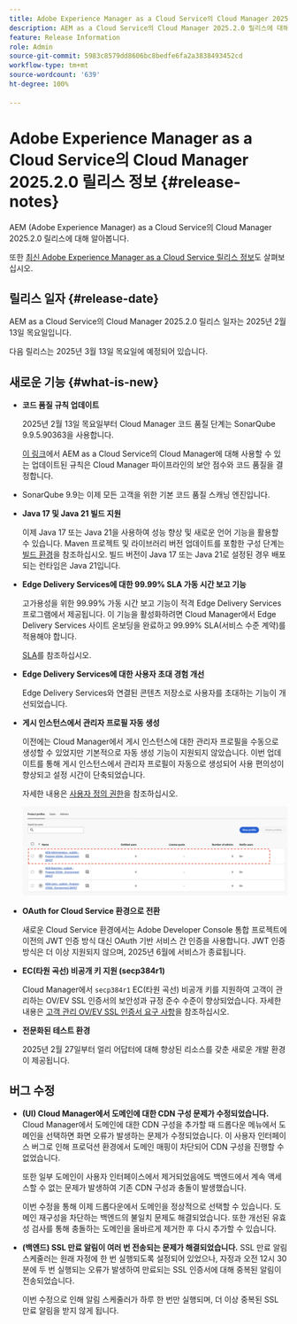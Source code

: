 ```yaml
---
title: Adobe Experience Manager as a Cloud Service의 Cloud Manager 2025.2.0 릴리스 정보
description: AEM as a Cloud Service의 Cloud Manager 2025.2.0 릴리스에 대해 알아봅니다.
feature: Release Information
role: Admin
source-git-commit: 5983c8579dd8606bc8bedfe6fa2a3838493452cd
workflow-type: tm+mt
source-wordcount: '639'
ht-degree: 100%

---
```


# Adobe Experience Manager as a Cloud Service의 Cloud Manager 2025.2.0 릴리스 정보 {#release-notes}

<!-- https://wiki.corp.adobe.com/pages/viewpage.action?pageId=3389843928 -->

AEM (Adobe Experience Manager) as a Cloud Service의 Cloud Manager 2025.2.0 릴리스에 대해 알아봅니다.


또한 [최신 Adobe Experience Manager as a Cloud Service 릴리스 정보](/help/release-notes/release-notes-cloud/release-notes-current.md)도 살펴보십시오.

## 릴리스 일자 {#release-date}

AEM as a Cloud Service의 Cloud Manager 2025.2.0 릴리스 일자는 2025년 2월 13일 목요일입니다.

다음 릴리스는 2025년 3월 13일 목요일에 예정되어 있습니다.

## 새로운 기능 {#what-is-new}

* **코드 품질 규칙 업데이트**

  2025년 2월 13일 목요일부터 Cloud Manager 코드 품질 단계는 SonarQube 9.9.5.90363을 사용합니다.

  [이 링크](/help/implementing/cloud-manager/code-quality-testing.md#understanding-code-quality-rules)에서 AEM as a Cloud Service의 Cloud Manager에 대해 사용할 수 있는 업데이트된 규칙은 Cloud Manager 파이프라인의 보안 점수와 코드 품질을 결정합니다.

* SonarQube 9.9는 이제 모든 고객을 위한 기본 코드 품질 스캐닝 엔진입니다.

* **Java 17 및 Java 21 빌드 지원**

  이제 Java 17 또는 Java 21을 사용하여 성능 향상 및 새로운 언어 기능을 활용할 수 있습니다. Maven 프로젝트 및 라이브러리 버전 업데이트를 포함한 구성 단계는 [빌드 환경](/help/implementing/cloud-manager/getting-access-to-aem-in-cloud/build-environment-details.md)을 참조하십시오. 빌드 버전이 Java 17 또는 Java 21로 설정된 경우 배포되는 런타임은 Java 21입니다.

* **Edge Delivery Services에 대한 99.99% SLA 가동 시간 보고 기능**

  고가용성을 위한 99.99% 가동 시간 보고 기능이 적격 Edge Delivery Services 프로그램에서 제공됩니다. 이 기능을 활성화하려면 Cloud Manager에서 Edge Delivery Services 사이트 온보딩을 완료하고 99.99% SLA(서비스 수준 계약)를 적용해야 합니다.

  [SLA](/help/implementing/cloud-manager/getting-access-to-aem-in-cloud/creating-production-programs.md#sla)를 참조하십시오.

* **Edge Delivery Services에 대한 사용자 초대 경험 개선**

  Edge Delivery Services와 연결된 콘텐츠 저장소로 사용자를 초대하는 기능이 개선되었습니다. <!-- CMGR-65331 -->

* **게시 인스턴스에서 관리자 프로필 자동 생성**

  이전에는 Cloud Manager에서 게시 인스턴스에 대한 관리자 프로필을 수동으로 생성할 수 있었지만 기본적으로 자동 생성 기능이 지원되지 않았습니다. 이번 업데이트를 통해 게시 인스턴스에서 관리자 프로필이 자동으로 생성되어 사용 편의성이 향상되고 설정 시간이 단축되었습니다.

  자세한 내용은 [사용자 정의 권한](/help/implementing/cloud-manager/custom-permissions.md)을 참조하십시오.

  ![파이프라인 활동 필터링](/help/implementing/cloud-manager/release-notes/assets/product-profiles.png)

* **OAuth for Cloud Service 환경으로 전환**

  새로운 Cloud Service 환경에서는 Adobe Developer Console 통합 프로젝트에 이전의 JWT 인증 방식 대신 OAuth 기반 서비스 간 인증을 사용합니다. JWT 인증 방식은 더 이상 지원되지 않으며, 2025년 6월에 서비스가 종료됩니다.

* **EC(타원 곡선) 비공개 키 지원 (secp384r1)**

  Cloud Manager에서 `secp384r1` EC(타원 곡선) 비공개 키를 지원하여 고객이 관리하는 OV/EV SSL 인증서의 보안성과 규정 준수 수준이 향상되었습니다.
자세한 내용은 [고객 관리 OV/EV SSL 인증서 요구 사항](/help/implementing/cloud-manager/managing-ssl-certifications/introduction-to-ssl-certificates.md#requirements)을 참조하십시오. <!-- CMGR-63636 -->

* **전문화된 테스트 환경**

  2025년 2월 27일부터 얼리 어답터에 대해 향상된 리소스를 갖춘 새로운 개발 환경이 제공됩니다.


<!--
## Early adoption program {#early-adoption}

Be a part of Cloud Manager's early adoption program and have a chance to test upcoming features. -->


## 버그 수정

* **(UI) Cloud Manager에서 도메인에 대한 CDN 구성 문제가 수정되었습니다.**
Cloud Manager에서 도메인에 대한 CDN 구성을 추가할 때 드롭다운 메뉴에서 도메인을 선택하면 화면 오류가 발생하는 문제가 수정되었습니다. 이 사용자 인터페이스 버그로 인해 프로덕션 환경에서 도메인 매핑이 차단되어 CDN 구성을 진행할 수 없었습니다.

  또한 일부 도메인이 사용자 인터페이스에서 제거되었음에도 백엔드에서 계속 액세스할 수 없는 문제가 발생하여 기존 CDN 구성과 충돌이 발생했습니다.

  이번 수정을 통해 이제 드롭다운에서 도메인을 정상적으로 선택할 수 있습니다. 도메인 재구성을 차단하는 백엔드의 불일치 문제도 해결되었습니다. 또한 개선된 유효성 검사를 통해 충돌하는 도메인을 올바르게 제거한 후 다시 추가할 수 있습니다.<!-- CMGR-64888 -->
* **(백엔드) SSL 만료 알림이 여러 번 전송되는 문제가 해결되었습니다.**
SSL 만료 알림 스케줄러는 원래 자정에 한 번 실행되도록 설정되어 있었으나, 자정과 오전 12시 30분에 두 번 실행되는 오류가 발생하여 만료되는 SSL 인증서에 대해 중복된 알림이 전송되었습니다.

  이번 수정으로 인해 알림 스케줄러가 하루 한 번만 실행되며, 더 이상 중복된 SSL 만료 알림을 받지 않게 됩니다. <!-- CMGR-64748 -->




<!-- ## Known issues {#known-issues} -->
